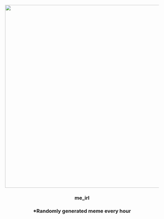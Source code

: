 <p align="center">
        <img src="https://i.redd.it/id6hmhewhe791.jpg" width="600" height="600">
        </p>
        <h3 align="center">me_irl</h3>
        <h3 align="center">*Randomly generated meme every hour</h3>
    